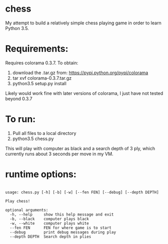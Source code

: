 # chess

My attempt to build a relatively simple chess playing game in order to learn Python 3.5.

# Requirements:
   Requires colorama 0.3.7. To obtain: 
   1. download the .tar.gz from: https://pypi.python.org/pypi/colorama
   2. tar xvf colorama-0.3.7.tar.gz
   3. python3.5 setup.py install
   
   Likely would work fine with later versions of colorama, I just have not tested beyond 0.3.7

# To run:
   1. Pull all files to a local directory
   2. python3.5 chess.py

   This will play with computer as black and a search depth of 3 ply, which currently runs about 3 seconds per move in my VM.
   
# runtime options:

```

usage: chess.py [-h] [-b] [-w] [--fen FEN] [--debug] [--depth DEPTH]

Play chess!

optional arguments:
  -h, --help     show this help message and exit
  -b, --black    computer plays black
  -w, --white    computer plays white
  --fen FEN      FEN for where game is to start
  --debug        print debug messages during play
  --depth DEPTH  Search depth in plies

```

